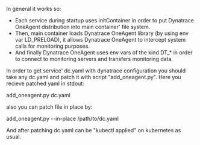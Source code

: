 In general it works so:

- Each service during startup uses initContainer in order to put Dynatrace OneAgent distribution into main container' file system.
- Then, main container loads Dynatrace OneAgent library (by using env var LD_PRELOAD), it allows Dynatrace OneAgent to intercept system calls for monitoring purposes.
- And finally Dynatrace OneAgent uses env vars of the kind DT_* in order to connect to monitoring servers and transfers monitoring data.

In order to get service' dc.yaml with dynatrace configuration you should take any dc.yaml and patch it with script "add_oneagent.py". Here you recieve patched yaml in stdout:

 add_oneagent.py  dc.yaml

also you can patch file in place by: 

 add_oneagent.py --in-place  /path/to/dc.yaml

And after patching dc.yaml can be "kubectl applied" on kubernetes as usual.
